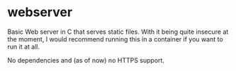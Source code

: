 # webserver

Basic Web server in C that serves static files. With it being quite insecure
at the moment, I would recommend running this in a container if you want to 
run it at all.

No dependencies and (as of now) no HTTPS support.
